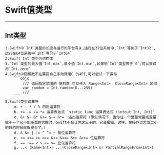 # Swift值类型
---------------

## Int类型

  
    1.Swift中`Int`类型的长度与运行的平台有关,运行在32位系统中,`Int`等价于`Int32`,运行在64位系统中`Int`等价于`Int64`
    2.Swift`Int`类型为结构体
    3.`Int`类型的最大值`Int.max`,最小值`Int.min`,如果想`Int`类型等于`0`,可以尝试用`Int.zero`
    4.Swift中随机数不在需要自己手动调用C 的API,可以尝试一下操作
        ```objc
            /// 返回指定范围的 随机数 可以传入 Range<Int>  CloseRange<Int> 区间
            var random = Int.random(0...255)
            /// 
        ```
    5.Swift类型运算符
        a. + - * / % 四则运算符
        b. += -= /= *= 运算表达式 `static func 运算表达式 (intout Int, Int)`
        c. &+ &- &* &+= &-= &*=  溢出运算符 (默认情况下，当你往一个整型常量或变量赋于一个它不能承载的大数时，Swift不会让你这么干的，它会报错。这样，在操作过大或过小的数的时候就很安全了。)
        d. & &= | |= ^ ^= ~ 按位运算符
        e. << <<= >> >>= &<< &<<= &>> &>>= 位运算符
        f. == !== < > <= >= 比较运算符
        g. ..< (Rane<Int>) ...(CloseRange<Int> or PartialRangeFrom<Int>)
         
